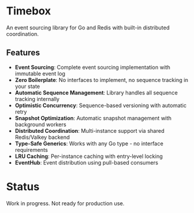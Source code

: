 # Timebox

An event sourcing library for Go and Redis with built-in distributed coordination.

## Features

- **Event Sourcing**: Complete event sourcing implementation with immutable event log
- **Zero Boilerplate**: No interfaces to implement, no sequence tracking in your state
- **Automatic Sequence Management**: Library handles all sequence tracking internally
- **Optimistic Concurrency**: Sequence-based versioning with automatic retry
- **Snapshot Optimization**: Automatic snapshot management with background workers
- **Distributed Coordination**: Multi-instance support via shared Redis/Valkey backend
- **Type-Safe Generics**: Works with any Go type - no interface requirements
- **LRU Caching**: Per-instance caching with entry-level locking
- **EventHub**: Event distribution using pull-based consumers

# Status

Work in progress. Not ready for production use.
